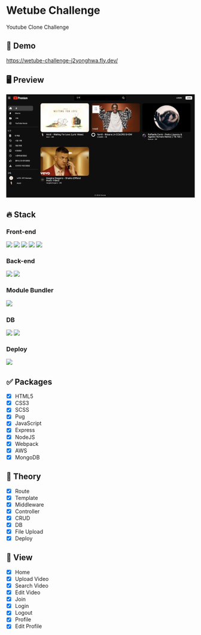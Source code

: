 # Wetube Challenge
Youtube Clone Challenge

## 🔗 Demo
https://wetube-challenge-j2yonghwa.fly.dev/

## 🖥 Preview
<img src="preview_wetube_challenge.png"/>

## 🔥 Stack

### Front-end

<img height='25' src="https://img.shields.io/badge/HTML-E34F26?style=flat-square&logo=HTML5&logoColor=white"/> <img height='25' src="https://img.shields.io/badge/CSS-1572B6?style=flat-square&logo=CSS3&logoColor=white"/> <img height='25' src="https://img.shields.io/badge/JavaScript-F7DF1E?style=flat-square&logo=JavaScript&logoColor=white"/> <img height='25' src="https://img.shields.io/badge/Pug-A86454?style=flat-square&logo=Pug&logoColor=white"/>
<img height='25' src="https://img.shields.io/badge/Sass-CC6699?style=flat-square&logo=Sass&logoColor=white"/>

### Back-end

<img height='25' src="https://img.shields.io/badge/Node.js-339933?style=flat-square&logo=Node.js&logoColor=white"/> <img height='25' src="https://img.shields.io/badge/Express-000000?style=flat-square&logo=Express&logoColor=white"/>

### Module Bundler

<img height='25' src="https://img.shields.io/badge/Webpack-8DD6F9?style=flat-square&logo=Webpack&logoColor=white"/>

### DB

<img height='25' src="https://img.shields.io/badge/AWS-232F3E?style=flat-square&logo=amazonaws&logoColor=white"/> <img height='25' src="https://img.shields.io/badge/MongoDB-47A248?style=flat-square&logo=MongoDB&logoColor=white"/>

### Deploy

<img height='25' src="https://img.shields.io/badge/Fly.io-430098?style=flat-square&logo=flydotio&logoColor=white"/>


## ✅ Packages

- [x] HTML5
- [x] CSS3
- [x] SCSS
- [x] Pug
- [x] JavaScript
- [x] Express
- [x] NodeJS
- [x] Webpack
- [x] AWS
- [x] MongoDB

## 📖 Theory

- [x] Route
- [x] Template
- [x] Middleware
- [x] Controller
- [x] CRUD
- [x] DB
- [x] File Upload
- [x] Deploy

## 📱 View

- [x] Home
- [x] Upload Video
- [x] Search Video
- [x] Edit Video
- [x] Join
- [x] Login
- [x] Logout
- [x] Profile
- [x] Edit Profile
